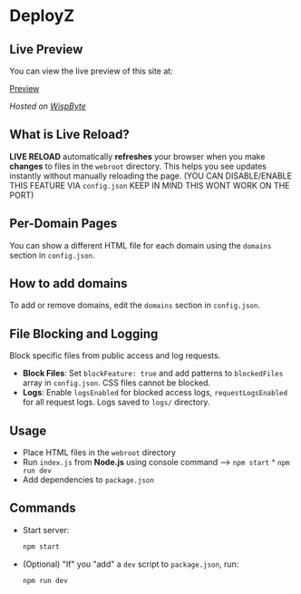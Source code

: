 # DeployZ
## Live Preview

You can view the live preview of this site at:

[Preview](https://deployz.wispbyte.org/)

_Hosted on [WispByte](https://wispbyte.com)_

## What is Live Reload?

**LIVE RELOAD** automatically __refreshes__ your browser when you make __changes__ to files in the `webroot` directory. This helps you see updates instantly without manually reloading the page. (YOU CAN DISABLE/ENABLE THIS FEATURE VIA `config.json` KEEP IN MIND THIS WONT WORK ON THE PORT)

## Per-Domain Pages

You can show a different HTML file for each domain using the `domains` section in `config.json`.

## How to add domains
To add or remove domains, edit the `domains` section in `config.json`.

## File Blocking and Logging

Block specific files from public access and log requests.

- **Block Files**: Set `blockFeature: true` and add patterns to `blockedFiles` array in `config.json`. CSS files cannot be blocked.
- **Logs**: Enable `logsEnabled` for blocked access logs, `requestLogsEnabled` for all request logs. Logs saved to `logs/` directory.

## Usage

- Place HTML files in the `webroot` directory
- Run `index.js` from **Node.js** using console command --> `npm start` ^ `npm run dev`
- Add dependencies to `package.json`

## Commands

- Start server:
	```bash
	npm start
	```

- (Optional) "If" you "add" a `dev` script to `package.json`, run:
	```bash
	npm run dev
	```
